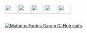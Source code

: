 

<div style="display: inline_block">
  <img align="center" height="30" width="40" src="https://cdn.jsdelivr.net/gh/devicons/devicon/icons/html5/html5-original-wordmark.svg"/>
  <img align="center" height="30" width="40" src="https://cdn.jsdelivr.net/gh/devicons/devicon/icons/css3/css3-original-wordmark.svg"/>
  <img align="center" height="30" width="40" src="https://cdn.jsdelivr.net/gh/devicons/devicon/icons/javascript/javascript-original.svg"/>
  <img align="center" height="30" width="40" src="https://cdn.jsdelivr.net/gh/devicons/devicon/icons/csharp/csharp-original.svg"/>
  <img align="center" height="30" width="40" src="https://cdn.jsdelivr.net/gh/devicons/devicon/icons/java/java-original-wordmark.svg"/>
 </div><br>
 
[![Matheus Fontes Caram GitHub stats](https://github-readme-stats.vercel.app/api?username=matheusfontescaram&show_icons=true)](https://github.com/matheusfontescaram/github-readme-stats) 



<!-- [![Most Used Languages](https://github-readme-stats.vercel.app/api/top-langs/?username=matheusfontescaram&show_icons=true)](https://github.com/matheusfontescaram/github-readme-stats)

[![Top Langs](https://github-readme-stats.vercel.app/api/top-langs/?username=matheusfontescaram&layout=compact)](https://github.com/matheusfontescaram/github-readme-stats)
**MatheusFontesCaram/MatheusFontesCaram** is a ✨ _special_ ✨ repository because its `README.md` (this file) appears on your GitHub profile.

Here are some ideas to get you started: 

- 🤔 I'm looking for help to acquire more experience
- 💬 Ask me about ...
- 📫 How to reach me: ...
- 😄 Pronouns: ...
- 👯 I’m looking to collaborate on ...

-->



